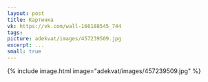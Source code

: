 ```yaml
---
layout: post
title: Картинка
vk: https://vk.com/wall-166188545_744
tags: 
picture: adekvat/images/457239509.jpg
excerpt: ...
small: true
---
```

{% include image.html image="adekvat/images/457239509.jpg" %}